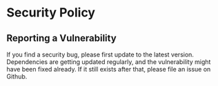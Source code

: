# Security Policy

## Reporting a Vulnerability

If you find a security bug, please first update to the latest version.
Dependencies are getting updated regularly, and the vulnerability might have been fixed already.
If it still exists after that, please file an issue on Github.
